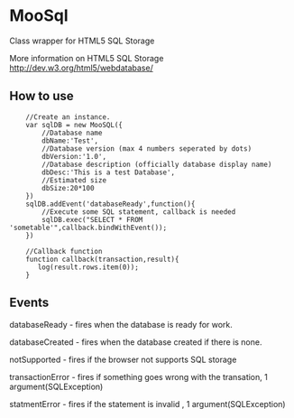 MooSql
===========

Class wrapper for HTML5 SQL Storage

More information on HTML5 SQL Storage http://dev.w3.org/html5/webdatabase/

How to use
----------

        //Create an instance.
        var sqlDB = new MooSQL({
            //Database name
            dbName:'Test',
            //Database version (max 4 numbers seperated by dots)
            dbVersion:'1.0',
            //Database description (officially database display name)
            dbDesc:'This is a test Database',
            //Estimated size
            dbSize:20*100
        })
        sqlDB.addEvent('databaseReady',function(){
            //Execute some SQL statement, callback is needed
            sqlDB.exec("SELECT * FROM 'sometable'",callback.bindWithEvent());
        })
       
        //Callback function
        function callback(transaction,result){
           log(result.rows.item(0));
        }

Events
----------

databaseReady - fires when the database is ready for work.

databaseCreated - fires when the database created if there is none.

notSupported - fires if the browser not supports SQL storage

transactionError - fires if something goes wrong with the transation, 1 argument(SQLException)

statmentError - fires if the statement is invalid , 1 argument(SQLException)